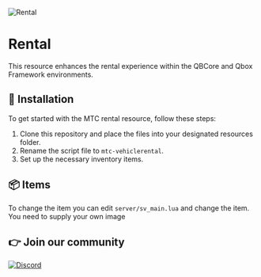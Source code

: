 ![Rental](https://i.imgur.com/5qx3EDX.png)

# Rental
This resource enhances the rental experience within the QBCore and Qbox Framework environments.

## 🔌 Installation
To get started with the MTC rental resource, follow these steps:

1. Clone this repository and place the files into your designated resources folder.
2. Rename the script file to ```mtc-vehiclerental```.
3. Set up the necessary inventory items.

## 📦 Items
To change the item you can edit ```server/sv_main.lua``` and change the item.
You need to supply your own image

## 👉 Join our community

[![Discord](https://discord.com/api/guilds/1075048579758035014/widget.png?style=banner2)](https://discord.gg/cFuv5BMWzK)
